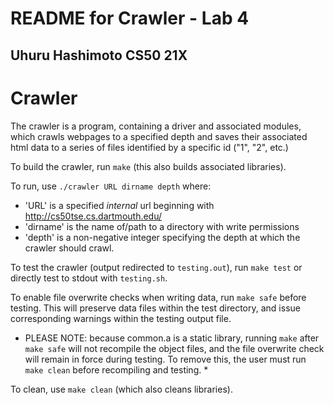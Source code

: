 # README for Crawler - Lab 4
## Uhuru Hashimoto CS50 21X

# Crawler
The crawler is a program, containing a driver and associated modules, which crawls webpages to a specified depth and saves their associated html data to a series of files identified by a specific id ("1", "2", etc.)

To build the crawler, run `make` (this also builds associated libraries).

To run, use `./crawler URL dirname depth` where:
-   'URL' is a specified *internal* url beginning with http://cs50tse.cs.dartmouth.edu/
-   'dirname' is the name of/path to a directory with write permissions
-   'depth' is a non-negative integer specifying the depth at which the crawler
    should crawl.

To test the crawler (output redirected to `testing.out`), run `make test` or directly test to stdout with `testing.sh`.

To enable file overwrite checks when writing data, run `make safe` before testing. This will preserve data files within the test directory, and issue corresponding warnings within the testing output file. 

* PLEASE NOTE: because common.a is a static library, running `make` after `make safe` will not recompile the
object files, and the file overwrite check will remain in force during testing. To remove this, the user must run `make clean` before recompiling and testing. *

To clean, use `make clean` (which also cleans libraries). 